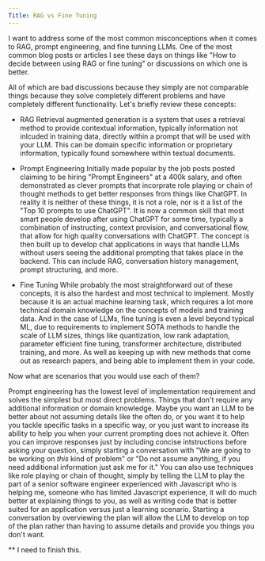 ```yaml
---
Title: RAG vs Fine Tuning
---
```


I want to address some of the most common misconceptions when it comes to RAG, prompt engineering, and fine tunning LLMs.  One of the most common blog posts or articles I see these days on things like "How to decide between using RAG or fine tuning" or discussions on which one is better.  

All of which are bad discussions because they simply are not comparable things because they solve completely different problems and have completely different functionality.  Let's briefly review these concepts:

- RAG
Retrieval augmented generation is a system that uses a retrieval method to provide contextual information, typically information not inlcuded in training data, directly within a prompt that will be used with your LLM.  This can be domain specific information or proprietary information, typically found somewhere within textual documents.

- Prompt Engineering
Initially made popular by the job posts posted claiming to be hiring "Prompt Engineers" at a 400k salary, and often demonstrated as clever prompts that incorprate role playing or chain of thought methods to get better responses from things like ChatGPT. In reality it is neither of these things, it is not a role, nor is it a list of the "Top 10 prompts to use ChatGPT".  It is now a common skill that most smart people develop after using ChatGPT for some time, typically a combination of instructing, context provision, and conversational flow, that allow for high quality conversations with ChatGPT.  The concept is then built up to develop chat applications in ways that handle LLMs without users seeing the additional prompting that takes place in the backend.  This can include RAG, conversation history management, prompt structuring, and more.

- Fine Tuning
While probably the most straightforward out of these concepts, it is also the hardest and most technical to implement.  Mostly because it is an actual machine learning task, which requires a lot more technical domain knowledge on the concepts of models and training data.  And in the case of LLMs, fine tuning is even a level beyond typical ML, due to requirements to implement SOTA methods to handle the scale of LLM sizes, things like quantization, low rank adaptation, parameter efficient fine tuning, transformer architecture, distributed training, and more. As well as keeping up with new methods that come out as research papers, and being able to implement them in your code.

Now what are scenarios that you would use each of them?

Prompt engineering has the lowest level of implementation requirement and solves the simplest but most direct problems.  Things that don't require any additional information or domain knowledge.  Maybe you want an LLM to be better about not assuming details like the often do, or you want it to help you tackle specific tasks in a specific way, or you just want to increase its ability to help you when your current prompting does not achieve it.  Often you can improve responses just by including concise intstructions before asking your question, simply starting a conversation with "We are going to be working on *this* kind of problem" or "Do not assume anything, if you need additional information just ask me for it." You can also use techniques like role playing or chain of thought, simply by telling the LLM to play the part of a senior software engineer experienced with Javascript who is helping me, someone who has limited Javascript experience, it will do much better at explaining things to you, as well as writing code that is better suited for an application versus just a learning scenario. Starting a conversation by overviewing the plan will allow the LLM to develop on top of the plan rather than having to assume details and provide you things you don't want.

** I need to finish this.
